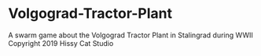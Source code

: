 # Volgograd-Tractor-Plant
A swarm game about the Volgograd Tractor Plant in Stalingrad during WWII
Copyright 2019 Hissy Cat Studio
